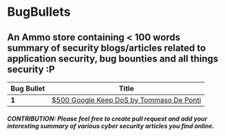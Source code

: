 # BugBullets
## An Ammo store containing &lt; 100 words summary of security blogs/articles related to application security, bug bounties and all things security :P  

Bug Bullet | Title
--- | ---
**1** |  [$500 Google Keep DoS by Tommaso De Ponti](/bullets/1.md)

#### _CONTRIBUTION: Please feel free to create pull request and add your interesting summary of various cyber security articles you find online._
